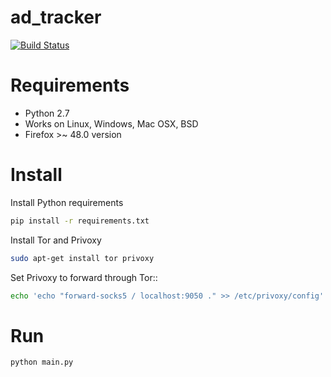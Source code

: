 # ad_tracker
[![Build Status](https://travis-ci.com/arfaoui47/ad_tracker.svg?token=CH8XvMgBpfMsqsoWSUb5&branch=master)](https://travis-ci.com/arfaoui47/ad_tracker)


Requirements
============

* Python 2.7 
* Works on Linux, Windows, Mac OSX, BSD
* Firefox >~ 48.0 version

Install
=======
Install Python requirements
```sh  
pip install -r requirements.txt
``` 
Install Tor and Privoxy
```sh
sudo apt-get install tor privoxy
```  
Set Privoxy to forward through Tor::
```sh
echo 'echo "forward-socks5 / localhost:9050 ." >> /etc/privoxy/config' | sudo -s
```
Run
===
```sh
python main.py
```
